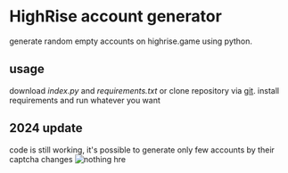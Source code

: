 # HighRise account generator
generate random empty accounts on highrise.game using python.

## usage
download *index.py* and *requirements.txt* or clone repository via [git](https://git-scm.com). install requirements and run whatever you want

## 2024 update
code is still working, it's possible to generate only few accounts by their captcha changes
![nothing hre](https://i.postimg.cc/MGh1971V/Screenshot-from-2024-02-19-23-44-01.png)
